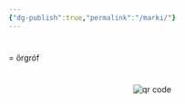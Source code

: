 ```yaml
---
{"dg-publish":true,"permalink":"/marki/"}
---
```


#

= őrgróf



#
<p style="text-align: center;"><img src="https://chart.googleapis.com/chart?cht=qr&chl=https://notes.andrasdenes.com/marki&chs=180x180&choe=UTF-8&chld=L|2" alt="qr code"></p>

